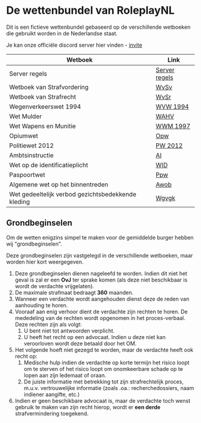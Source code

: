 # De wettenbundel van RoleplayNL
Dit is een fictieve wettenbundel gebaseerd op de verschillende wetboeken die gebruikt worden in de Nederlandse staat.

Je kan onze officiële discord server hier vinden - [invite](https://discord.gg/a4VtnuY4dJ)

| Wetboek                                            | Link                                                               |
|----------------------------------------------------|--------------------------------------------------------------------|
| Server regels                                      | [Server regels](server-regels.md)                                  |
| Wetboek van Strafvordering                         | [WvSv](wetboek-van-strafvordering.md)                              |
| Wetboek van Strafrecht                             | [WvSr](wetboek-van-strafrecht.md)                                  |
| Wegenverkeerswet 1994                              | [WVW 1994](wegenverkeerswet-1994.md)                               |
| Wet Mulder                                         | [WAHV](wet-mulder.md)                                              |
| Wet Wapens en Munitie                              | [WWM 1997](wet-wapens-en-munitie.md)                               |
| Opiumwet                                           | [Opw](opiumwet.md)                                                 |
| Politiewet 2012                                    | [PW 2012](politiewet-2012.md)                                      |
| Ambtsinstructie                                    | [AI](ambtsinstructie.md)                                           |
| Wet op de identificatieplicht                      | [WID](wet-op-de-identificatieplicht.md)                            |
| Paspoortwet                                        | [Ppw](paspoortwet.md)                                              |
| Algemene wet op het binnentreden                   | [Awob](algemene-wet-op-het-binnentreden.md)                        |
| Wet gedeeltelijk verbod gezichtsbedekkende kleding | [Wgvgk](wet-gedeeltelijk-verbod-gezichtsbedekkende-kleding.md)     |

## Grondbeginselen
Om de wetten enigzins simpel te maken voor de gemiddelde burger hebben wij "grondbeginselen".

Deze grondbeginselen zijn vastgelegd in de verschillende wetboeken, maar worden hier kort weergegeven.

1. Deze grondbeginselen dienen nageleefd te worden. Indien dit niet het geval is zal er een **OvJ** ter sprake komen (als deze niet beschikbaar is wordt de verdachte vrijgelaten).
2. De maximale strafmaat bedraagt **360** maanden.
3. Wanneer een verdachte wordt aangehouden dienst deze de reden van aanhouding te horen.
4. Vooraaf aan enig verhoor dient de verdachte zijn rechten te horen. De mededeling van de rechten wordt opgenomen in het proces-verbaal. Deze rechten zijn als volgt:
    1. U bent niet tot antwoorden verplicht.
    2. U heeft het recht op een advocaat. Indien u deze niet kan veroorloven wordt deze betaald door het OM.
5. Het volgende hoeft niet gezegd te worden, maar de verdachte heeft ook recht op:
    1. Medische hulp indien de verdachte op korte termijn het risico loopt om te sterven of het risico loopt om onomkeerbare schade op te lopen aan zijn ledemaat of oraan.
    2. De juiste informatie met betrekking tot zijn strafrechtelijk proces, m.u.v. vertrouwelijke informatie (zoals .oa.: recherchedossiers, naam indiener aangifte, etc.)
6. Indien er geen beschikbare advocaat is, maar de verdachte toch wenst gebruik te maken van zijn recht hierop, wordt er **een derde** strafvermindering toegekend.